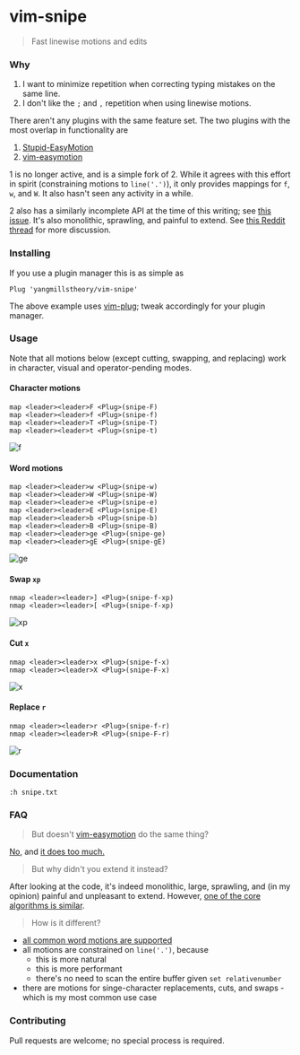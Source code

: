 # vim-snipe

> Fast linewise motions and edits

### Why

1. I want to minimize repetition when correcting typing mistakes on the same line.
2. I don't like the `;` and `,` repetition when using linewise motions.

There aren't any plugins with the same feature set. The two plugins with the most overlap in functionality are

1. [Stupid-EasyMotion](https://github.com/joequery/Stupid-EasyMotion)
2. [vim-easymotion](https://github.com/easymotion/vim-easymotion)

1 is no longer active, and is a simple fork of 2. While it agrees with this effort in spirit (constraining motions to `line('.')`), it
only provides mappings for `f`, `w`, and `W`. It also hasn't seen any activity in a while.

2 also has a similarly incomplete API at the time of this writing; see [this issue](https://github.com/easymotion/vim-easymotion/issues/354).
It's also monolithic, sprawling, and painful to extend. See [this Reddit thread](https://www.reddit.com/r/vim/comments/1v9qyu/actively_developed_and_maintained_fork_of/ceq7lcf/)
for more discussion.

### Installing

If you use a plugin manager this is as simple as

```vim
Plug 'yangmillstheory/vim-snipe'
```

The above example uses [vim-plug](https://github.com/junegunn/vim-plug); tweak accordingly for your plugin manager.

### Usage

Note that all motions below (except cutting, swapping, and replacing) work in character, visual and operator-pending modes.

#### Character motions

```vim
map <leader><leader>F <Plug>(snipe-F)
map <leader><leader>f <Plug>(snipe-f)
map <leader><leader>T <Plug>(snipe-T)
map <leader><leader>t <Plug>(snipe-t)
```

![f](https://user-images.githubusercontent.com/2729079/33415309-7fc23138-d54a-11e7-9c02-a48e84ee4f8a.gif)

#### Word motions

```vim
map <leader><leader>w <Plug>(snipe-w)
map <leader><leader>W <Plug>(snipe-W)
map <leader><leader>e <Plug>(snipe-e)
map <leader><leader>E <Plug>(snipe-E)
map <leader><leader>b <Plug>(snipe-b)
map <leader><leader>B <Plug>(snipe-B)
map <leader><leader>ge <Plug>(snipe-ge)
map <leader><leader>gE <Plug>(snipe-gE)
```

![ge](https://user-images.githubusercontent.com/2729079/33415310-84d2ff72-d54a-11e7-8572-70e7292b123e.gif)


#### Swap `xp`

```vim
nmap <leader><leader>] <Plug>(snipe-f-xp)
nmap <leader><leader>[ <Plug>(snipe-f-xp)
```

![xp](https://user-images.githubusercontent.com/2729079/33415312-8af8eb64-d54a-11e7-920a-c14069b25704.gif)

#### Cut `x`

```vim
nmap <leader><leader>x <Plug>(snipe-f-x)
nmap <leader><leader>X <Plug>(snipe-F-x)
```

![x](https://user-images.githubusercontent.com/2729079/33415315-8e209210-d54a-11e7-9dfa-b9a6701901d6.gif)

#### Replace `r`


```vim
nmap <leader><leader>r <Plug>(snipe-f-r)
nmap <leader><leader>R <Plug>(snipe-F-r)
```

![r](https://user-images.githubusercontent.com/2729079/33415316-9181c618-d54a-11e7-80bb-2c72b34f3e11.gif)

### Documentation

`:h snipe.txt`

### FAQ

> But doesn't [vim-easymotion](https://github.com/easymotion/vim-easymotion/) do the same thing?

[No](https://github.com/easymotion/vim-easymotion/issues/354), and [it does too much.](https://www.reddit.com/r/vim/comments/1v9qyu/actively_developed_and_maintained_fork_of/ceq7lcf/)

> But why didn't you extend it instead?

After looking at the code, it's indeed monolithic, large, sprawling, and (in my opinion) painful and unpleasant to extend. However, [one of the core algorithms is similar](https://github.com/easymotion/vim-easymotion/pull/359).

> How is it different?

* [all common word motions are supported](https://github.com/easymotion/vim-easymotion/issues/354)
* all motions are constrained on `line('.')`, because
  * this is more natural
  * this is more performant
  * there's no need to scan the entire buffer given `set relativenumber`
* there are motions for singe-character replacements, cuts, and swaps - which is my most common use case

### Contributing

Pull requests are welcome; no special process is required.
